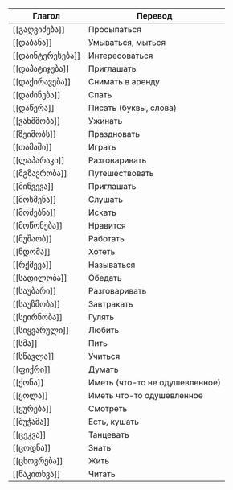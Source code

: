 Глагол | Перевод
----|----
[[გაღვიძება]]|Просыпаться
[[დაბანა]]|Умываться, мыться
[[დაინტერესება]]|Интересоваться
[[დაპატიჯუბა]]|Приглашать
[[დაქირავება]]|Снимать в аренду
[[დაძინება]]|Спать
[[დაწერა]]|Писать (буквы, слова)
[[ვახშმობა]]|Ужинать
[[ზეიმობს]]|Праздновать
[[თამაში]]|Играть
[[ლაპარაკი]]|Разговаривать
[[მგზავრობა]]|Путешествовать
[[მიწვევა]]|Приглашать
[[მოსმენა]]|Слушать
[[მოძებნა]]|Искать
[[მოწონება]]|Нравится
[[მუშაობ]]|Работать
[[ნდომა]]|Хотеть
[[რქმევა]]|Называться
[[სადილობა]]|Обедать
[[საუბარი]]|Разговаривать
[[საუზმობა]]|Завтракать
[[სეირნობა]]|Гулять
[[სიყვარული]]|Любить
[[სმა]]|Пить
[[სწავლა]]|Учиться
[[ფიქრი]]|Думать
[[ქონა]]|Иметь (что-то не одушевленное)
[[ყოლა]]|Иметь что-то одушевленное
[[ყურება]]|Смотреть
[[შუჭამა]]|Есть, кушать
[[ცეკვა]]|Танцевать
[[ცოდნა]]|Знать
[[ცხოვრება]]|Жить
[[წაკითხვა]]|Читать
